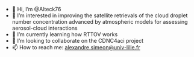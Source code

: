 - 👋 Hi, I’m @Alteck76
- 👀 I’m interested in improving the satellite retrievals of the cloud droplet number concentration advanced by atmospheric models for assessing aerosol-cloud interactions
- 🌱 I’m currently learning how RTTOV works
- 💞️ I’m looking to collaborate on the CDNC4aci project
- 📫 How to reach me: alexandre.simeon@univ-lille.fr

<!---
Alteck76/Alteck76 is a ✨ special ✨ repository because its `README.md` (this file) appears on your GitHub profile.
You can click the Preview link to take a look at your changes.
--->
